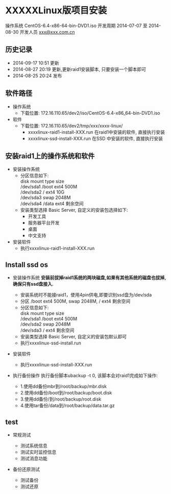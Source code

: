 XXXXXLinux版项目安装
=======================

操作系统  CentOS-6.4-x86-64-bin-DVD1.iso
开发周期        2014-07-07 至 2014-08-30
开发人员               xxx@xxx.com.cn


历史记录
--------
* 2014-09-17 10:51  更新
* 2014-08-27 20:19  更新,更新raid1安装脚本, 只要安装一个脚本即可
* 2014-08-25 20:24  发布

软件路径
--------
* 操作系统
  - 下载位置: 172.16.110.65/dev2/iso/CentOS-6.4-x86_64-bin-DVD1.iso
* 软件
  - 下载位置: 172.16.110.65/dev2/tmp/xxx/xxxx-linux/
    + xxxxlinux-raid1-install-XXX.run 在raid1中安装的软件, 直接执行安装
    + xxxxlinux-ssd-install-XXX.run   在SSD  中安装的软件, 直接执行安装

安装raid1上的操作系统和软件
---------------------------
* 安装操作系统
  - 分区信息如下:  
    disk      mount   type   size  
    /dev/sda1 /boot   ext4   500M   
    /dev/sda2 /       ext4   10G   
    /dev/sda3         swap   2048M   
    /dev/sda4 /data   ext4   剩余空间  
  - 安装类型选择 Basic Server, 自定义的安装包选择如下:  
    + 开发工具
    + 服务器平台开发
    + 桌面
    + 中文支持
* 安装软件
  - 执行xxxxlinux-raid1-install-XXX.run 

Install ssd os
--------------
* 安装操作系统
  **安装前拔掉raid1系统的两块磁盘,如果有其他系统的磁盘也拔掉, 确保只有ssd盘接入.**  
  - 安装系统时不能接raid1，使用4pin供电,即要识别ssd盘为/dev/sda
  - 分区 /boot ext4 500M, swap 2048M, / ext4 剩余空间
  - 分区信息如下:  
    disk      mount   type   size  
    /dev/sda1 /boot   ext4   500M   
    /dev/sda2         swap   2048M   
    /dev/sda3 /       ext4   剩余空间  
  - 安装类型选择 Basic Server, 自定义的安装包默认即可
  - 执行xxxxlinux-ssd-install.run

* 安装软件
  - 执行xxxxlinux-ssd-install-XXX.run 

* 执行备份操作
  执行备份脚本ubackup -t 0, 该脚本会对raid1完成如下操作:
  - 1.使用dd备份mbr到/root/backup/mbr.disk
  - 2.使用dd备份/boot到/root/backup/boot.disk
  - 3.使用dd备份/到/root/backup/root.disk
  - 4.使用tar备份/data到/root/backup/data.tar.gz

test
----
* 常规测试
  - 测试系统信息
  - 测试实时监控信息
  - 测试消息功能

* 备份还原测试
  - 测试备份
  - 测试还原
